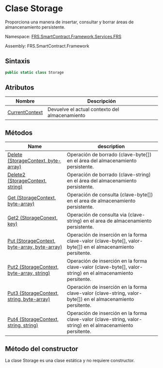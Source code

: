 # Clase Storage

Proporciona una manera de insertar, consultar y borrar áreas de almancenamiento persistente.

Namespace: [FRS.SmartContract.Framework.Services.FRS](../FRS.md)

Assembly: FRS.SmartContract.Framework

## Sintaxis

```c#
public static class Storage
```

## Atributos

| Nombre | Descripción |
| ---------------------------------------- | ---------------------------------------- |
[CurrentContext](Storage/CurrentContext.md) | Devuelve el actual contexto del almacenamiento |

## Métodos

|  Name | description |
| ---------------------------------------- | ---------------------------------------- |
[Delete (StorageContext, byte-array)](Storage/Delete.md) | Operación de borrado (clave-byte[]) en el área del almacenamiento persistente.|
[Delete2 (StorageContext, string)](Storage/Delete2.md) | Operación de borrado (clave-string) en el área del almacenamiento persistente.|
[Get (StorageContext, byte-array)](Storage/Get.md) | Operación de consulta (clave-byte[]) en el area de almacenamiento persistente. |
[Get2 (StorageConext, key)](Storage/Get2.md) |Operación de consulta via (clave-string) en el area de almacenamiento persistente. |
[Put (StorageContext, byte-array, byte-array)](Storage/Put.md) | Operación de inserción en la forma clave-valor (clave-byte[], valor-byte[]) en el almacenamiento persitente. |
[Put2 (StorageContext, byte-array, string)](Storage/Put2.md) | Operación de inserción en la forma clave-valor (clave-byte[], valor-string) en el almacenamiento persitente. |
[Put3 (StorageContext, string, byte-array)](Storage/Put3.md) | Operación de inserción en la forma clave-valor (clave-string, valor-byte[]) en el almacenamiento persitente.
[Put4 (StorageContext, string, string)](Storage/Put4.md) | Operación de inserción en la forma clave-valor (clave-string, valor-string) en el almacenamiento persitente. |

## Método del constructor

La clase Storage es una clase estática y no requiere constructor.
